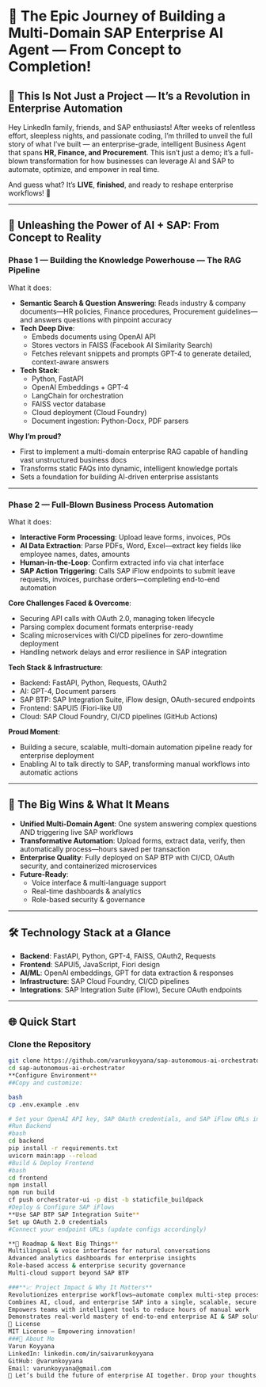 # 🚀 The Epic Journey of Building a Multi-Domain SAP Enterprise AI Agent — From Concept to Completion!

## 🌟 This Is Not Just a Project — It’s a Revolution in Enterprise Automation

Hey LinkedIn family, friends, and SAP enthusiasts! After weeks of relentless effort, sleepless nights, and passionate coding, I’m thrilled to unveil the full story of what I’ve built — an enterprise-grade, intelligent Business Agent that spans **HR, Finance, and Procurement**. This isn’t just a demo; it’s a full-blown transformation for how businesses can leverage AI and SAP to automate, optimize, and empower in real time.

And guess what? It’s **LIVE**, **finished**, and ready to reshape enterprise workflows! 🎉

---

## 🎯 **Unleashing the Power of AI + SAP: From Concept to Reality**

### **Phase 1 — Building the Knowledge Powerhouse — The RAG Pipeline**
What it does:
- **Semantic Search & Question Answering**: Reads industry & company documents—HR policies, Finance procedures, Procurement guidelines—and answers questions with pinpoint accuracy
- **Tech Deep Dive**:
  - Embeds documents using OpenAI API
  - Stores vectors in FAISS (Facebook AI Similarity Search)
  - Fetches relevant snippets and prompts GPT-4 to generate detailed, context-aware answers
- **Tech Stack**:
  - Python, FastAPI
  - OpenAI Embeddings + GPT-4
  - LangChain for orchestration
  - FAISS vector database
  - Cloud deployment (Cloud Foundry)
  - Document ingestion: Python-Docx, PDF parsers

**Why I’m proud?**
- First to implement a multi-domain enterprise RAG capable of handling vast unstructured business docs
- Transforms static FAQs into dynamic, intelligent knowledge portals
- Sets a foundation for building AI-driven enterprise assistants

---

### **Phase 2 — Full-Blown Business Process Automation**
What it does:
- **Interactive Form Processing**: Upload leave forms, invoices, POs
- **AI Data Extraction**: Parse PDFs, Word, Excel—extract key fields like employee names, dates, amounts
- **Human-in-the-Loop**: Confirm extracted info via chat interface
- **SAP Action Triggering**: Calls SAP iFlow endpoints to submit leave requests, invoices, purchase orders—completing end-to-end automation

**Core Challenges Faced & Overcome**:
- Securing API calls with OAuth 2.0, managing token lifecycle
- Parsing complex document formats enterprise-ready
- Scaling microservices with CI/CD pipelines for zero-downtime deployment
- Handling network delays and error resilience in SAP integration

**Tech Stack & Infrastructure**:
- Backend: FastAPI, Python, Requests, OAuth2
- AI: GPT-4, Document parsers
- SAP BTP: SAP Integration Suite, iFlow design, OAuth-secured endpoints
- Frontend: SAPUI5 (Fiori-like UI)
- Cloud: SAP Cloud Foundry, CI/CD pipelines (GitHub Actions)

**Proud Moment**:
- Building a secure, scalable, multi-domain automation pipeline ready for enterprise deployment
- Enabling AI to talk directly to SAP, transforming manual workflows into automatic actions

---

## 🚀 **The Big Wins & What It Means**
- **Unified Multi-Domain Agent**: One system answering complex questions AND triggering live SAP workflows
- **Transformative Automation**: Upload forms, extract data, verify, then automatically process—hours saved per transaction
- **Enterprise Quality**: Fully deployed on SAP BTP with CI/CD, OAuth security, and containerized microservices
- **Future-Ready**:
  - Voice interface & multi-language support
  - Real-time dashboards & analytics
  - Role-based security & governance

---

## 🛠️ **Technology Stack at a Glance**
- **Backend**: FastAPI, Python, GPT-4, FAISS, OAuth2, Requests
- **Frontend**: SAPUI5, JavaScript, Fiori design
- **AI/ML**: OpenAI embeddings, GPT for data extraction & responses
- **Infrastructure**: SAP Cloud Foundry, CI/CD pipelines
- **Integrations**: SAP Integration Suite (iFlow), Secure OAuth endpoints

---

## 🌐 **Quick Start**

### Clone the Repository
```bash
git clone https://github.com/varunkoyyana/sap-autonomous-ai-orchestrator.git
cd sap-autonomous-ai-orchestrator
**Configure Environment**
##Copy and customize:

bash
cp .env.example .env

# Set your OpenAI API key, SAP OAuth credentials, and SAP iFlow URLs in .env
#Run Backend
#bash
cd backend
pip install -r requirements.txt
uvicorn main:app --reload
#Build & Deploy Frontend
#bash
cd frontend
npm install
npm run build
cf push orchestrator-ui -p dist -b staticfile_buildpack
#Deploy & Configure SAP iFlows
**Use SAP BTP SAP Integration Suite**
Set up OAuth 2.0 credentials
#Connect your endpoint URLs (update configs accordingly)

**🔮 Roadmap & Next Big Things**
Multilingual & voice interfaces for natural conversations
Advanced analytics dashboards for enterprise insights
Role-based access & enterprise security governance
Multi-cloud support beyond SAP BTP

###**📈 Project Impact & Why It Matters**
Revolutionizes enterprise workflows—automate complex multi-step processes smoothly
Combines AI, cloud, and enterprise SAP into a single, scalable, secure system
Empowers teams with intelligent tools to reduce hours of manual work
Demonstrates real-world mastery of end-to-end enterprise AI & SAP solutions
📄 License
MIT License — Empowering innovation!
###👤 About Me
Varun Koyyana
LinkedIn: linkedin.com/in/saivarunkoyyana
GitHub: @varunkoyyana
Email: varunkoyyana@gmail.com
🚀 Let’s build the future of enterprise AI together. Drop your thoughts, questions, or collaborations below! 🌟
